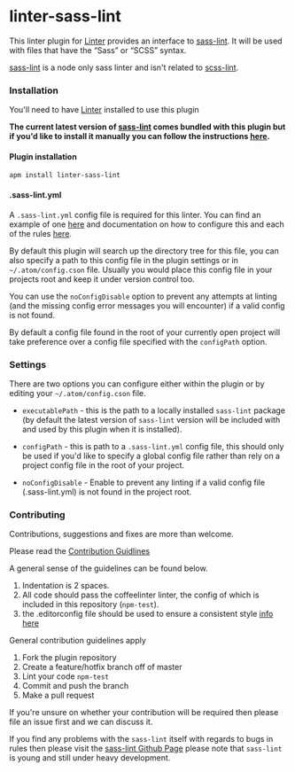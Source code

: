# linter-sass-lint

This linter plugin for [Linter](https://github.com/AtomLinter/Linter) provides an interface to [sass-lint](https://github.com/sasstools/sass-lint). It will be used with files that have the “Sass” or “SCSS” syntax.

[sass-lint](https://github.com/sasstools/sass-lint) is a node only sass linter and isn't related to [scss-lint](https://github.com/brigade/scss-lint).

### Installation

You'll need to have [Linter](https://atom.io/packages/linter) installed to use this plugin

**The current latest version of [sass-lint](https://github.com/sasstools/sass-lint) comes bundled with this plugin but if you'd like to install it manually you can follow the instructions [here](https://github.com/sasstools/sass-lint).**

#### Plugin installation

```
apm install linter-sass-lint
```

#### .sass-lint.yml

A `.sass-lint.yml` config file is required for this linter. You can find an example of one [here](https://github.com/sasstools/sass-lint/blob/master/lib/config/sass-lint.yml) and documentation on how to configure this and each of the rules [here](https://github.com/sasstools/sass-lint/tree/master/docs).

By default this plugin will search up the directory tree for this file, you can also specify a path to this config file in the plugin settings or in `~/.atom/config.cson` file. Usually you would place this config file in your projects root and keep it under version control too.

You can use the `noConfigDisable` option to prevent any attempts at linting (and the missing config error messages you will encounter) if a valid config is not found.

By default a config file found in the root of your currently open project will take preference over a config file specified with the `configPath` option.

### Settings

There are two options you can configure either within the plugin or by editing your `~/.atom/config.cson` file.

* `executablePath` - this is the path to a locally installed `sass-lint` package (by default the latest version of `sass-lint` version will be included with and used by this plugin when it is installed).

* `configPath` - this is path to a `.sass-lint.yml` config file, this should only be used if you'd like to specify a global config file rather than rely on a project config file in the root of your project.

* `noConfigDisable` - Enable to prevent any linting if a valid config file (.sass-lint.yml) is not found in the project root.

### Contributing

Contributions, suggestions and fixes are more than welcome.

Please read the [Contribution Guidlines](CONTRIBUTING.md)

A general sense of the guidelines can be found below.

1. Indentation is 2 spaces.
1. All code should pass the coffeelinter linter, the config of which is included in this repository (`npm-test`).
1. the .editorconfig file should be used to ensure a consistent style [info here](http://editorconfig.org/)

General contribution guidelines apply

1. Fork the plugin repository
1. Create a feature/hotfix branch off of master
1. Lint your code `npm-test`
1. Commit and push the branch
1. Make a pull request

If you're unsure on whether your contribution will be required then please file an issue first and we can discuss it.

If you find any problems with the `sass-lint` itself with regards to bugs in rules then please visit the [sass-lint Github Page](https://github.com/sasstools/sass-lint) please note that `sass-lint` is young and still under heavy development.

